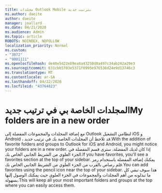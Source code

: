 ```yaml
---
title: مجلدات Outlook Mobile بترتيب جديد
ms.author: daeite
author: daeite
manager: joallard
ms.date: 04/21/2020
ms.audience: Admin
ms.topic: article
ROBOTS: NOINDEX, NOFOLLOW
localization_priority: Normal
ms.custom:
- "3072"
- "9001111"
ms.openlocfilehash: de48e5d22eb9ea8a43250d8a497c34ab242a29e3
ms.sourcegitcommit: 631cbb5f03e5371f0995e976536d24e9d13746c3
ms.translationtype: MT
ms.contentlocale: ar-SA
ms.lasthandoff: 04/22/2020
ms.locfileid: "43764823"
---
```

# <a name="my-folders-are-in-a-new-order"></a><span data-ttu-id="75249-102">المجلدات الخاصة بي في ترتيب جديد</span><span class="sxs-lookup"><span data-stu-id="75249-102">My folders are in a new order</span></span>

<span data-ttu-id="75249-103">مع إضافة المجلدات والمجموعات المفضلة إلى Outlook لنظامي التشغيل iOS و Android ، قد تلاحظ أن المجلدات الخاصة بك في ترتيب جديد.</span><span class="sxs-lookup"><span data-stu-id="75249-103">With the addition of favorite folders and groups to Outlook for iOS and Android, you might notice your folders are in a new order.</span></span> <span data-ttu-id="75249-104">إذا كان لديك المفضلة، سترى قسم المفضلة في الجزء العلوي من الشريط الجانبي الخاص بك.</span><span class="sxs-lookup"><span data-stu-id="75249-104">If you have favorites, you'll see a favorites section at the top of your sidebar.</span></span> <span data-ttu-id="75249-105">يمكنك إضافة المفضلة باستخدام رمز قلم رصاص بالقرب من الجزء العلوي من الشريط الجانبي الخاص بك.</span><span class="sxs-lookup"><span data-stu-id="75249-105">You can add favorites using the pencil icon near the top of your sidebar.</span></span> <span data-ttu-id="75249-106">هذا سوف تبقي كل ما تبذلونه من أهم المجلدات والمجموعات في الجزء العلوي حيث يمكنك الوصول إليها بسهولة.</span><span class="sxs-lookup"><span data-stu-id="75249-106">This will keep all your most important folders and groups at the top where you can easily access them.</span></span>